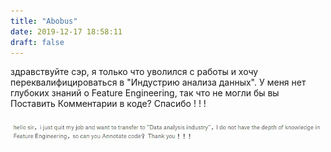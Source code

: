 ```yaml
---
title: "Abobus"
date: 2019-12-17 18:58:11
draft: false
---
```


здравствуйте сэр, я только что уволился с работы и хочу переквалифицироваться в "Индустрию анализа данных". У меня нет глубоких знаний о Feature Engineering, так что не могли бы вы Поставить Комментарии в коде? Спасибо ! ! !

![](/img/vk/9BxLg5JiQiY.jpg)
            